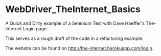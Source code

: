 # WebDriver_TheInternet_Basics
A Quick and Dirty example of a Selenium Test with Dave Haeffer's The-Internet Login page.

This serves as a rough draft of the code in a refactoring example. 

The website can be found on  http://the-internet.herokuapp.com/login. 
